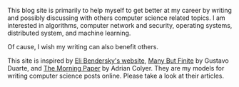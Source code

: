 This blog site is primarily to help myself to get better at my career by writing and possibly discussing with others computer science related topics. I am interested in algorithms, computer network and security, operating systems, distributed system, and machine learning. 

Of cause, I wish my writing can also benefit others.

This site is inspired by [Eli Bendersky's website](https://eli.thegreenplace.net), [Many But Finite](by://manybutfinite.com) by Gustavo Duarte, and [The Morning Paper](https://blog.acolyer.org) by Adrian Colyer. They are my models for writing computer science posts online. Please take a look at their articles.
